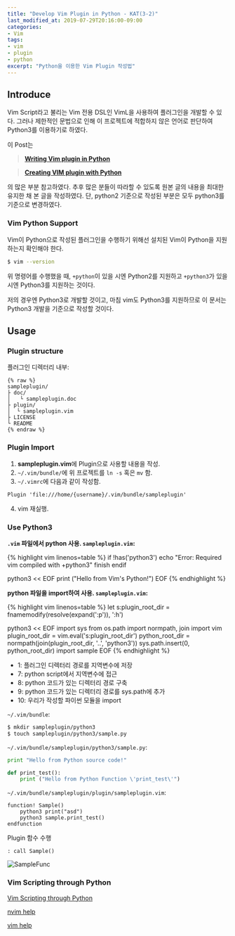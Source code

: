 ```yaml
---
title: "Develop Vim Plugin in Python - KAT(3-2)"
last_modified_at: 2019-07-29T20:16:00-09:00
categories:
- Vim
tags:
- vim
- plugin
- python
excerpt: "Python을 이용한 Vim Plugin 작성법"
---
```


## Introduce

Vim Script라고 불리는 Vim 전용 DSL인 VimL을 사용하여 플러그인을 개발할 수 있다.
그러나 제한적인 문법으로 인해 이 프로젝트에 적합하지 않은 언어로 판단하여
Python3를 이용하기로 하였다.

이 Post는

> [**Writing Vim plugin in Python**][WVPP]

> [**Creating VIM plugin with Python**][CVPP]

의 많은 부분 참고하였다. 추후 많은 분들이 따라할 수 있도록 원본 글의 내용을
최대한 유지한 채 본 글을 작성하였다. 단, python2 기준으로 작성된 부분은
모두 python3를 기준으로 변경하였다.

### Vim Python Support

Vim이 Python으로 작성된 플러그인을 수행하기 위해선 설치된 Vim이 Python을
지원하는지 확인해야 한다.

``` sh
$ vim --version
```

위 명령어를 수행했을 때, `+python`이 있을 시엔 Python2를 지원하고
`+python3`가 있을 시엔 Python3를 지원하는 것이다.

저의 경우엔 Python3로 개발할 것이고, 마침 vim도 Python3를 지원하므로
이 문서는 Python3 개발을 기준으로 작성할 것이다.


## Usage


### Plugin structure

플러그인 디렉터리 내부:

```
{% raw %}
sampleplugin/
├ doc/
│   └ sampleplugin.doc
├ plugin/
│  └ sampleplugin.vim
├ LICENSE
└ README
{% endraw %}
```

### Plugin Import

1. **sampleplugin.vim**에 Plugin으로 사용할 내용을 작성.
2. `~/.vim/bundle/`에 위 프로젝트를 `ln -s` 혹은 `mv` 함.
3. `~/.vimrc`에 다음과 같이 작성함.
``` vim
Plugin 'file:///home/{username}/.vim/bundle/sampleplugin'
```
4. vim 재실행.


### Use Python3

**`.vim` 파일에서 python 사용. `sampleplugin.vim`:**

{% highlight vim linenos=table %}
if !has('python3')
    echo "Error: Required vim compiled with +python3"
    finish
endif

python3 << EOF
print ("Hello from Vim's Python!")
EOF
{% endhighlight %}


**python 파일을 import하여 사용. `sampleplugin.vim`:**


{% highlight vim linenos=table %}
let s:plugin_root_dir = fnamemodify(resolve(expand('<sfile>:p')), ':h')

python3 << EOF
import sys
from os.path import normpath, join
import vim
plugin_root_dir = vim.eval('s:plugin_root_dir')
python_root_dir = normpath(join(plugin_root_dir, '..', 'python3'))
sys.path.insert(0, python_root_dir)
import sample
EOF
{% endhighlight %}

- 1: 플러그인 디렉터리 경로를 지역변수에 저장
- 7: python script에서 지역변수에 접근
- 8: python 코드가 있는 디렉터리 경로 구축
- 9: python 코드가 있는 디렉터리 경로를 sys.path에 추가
- 10: 우리가 작성할 파이썬 모듈을 import

`~/.vim/bundle`:

``` sh
$ mkdir sampleplugin/python3
$ touch sampleplugin/python3/sample.py
```

`~/.vim/bundle/sampleplugin/python3/sample.py`:

``` python
print "Hello from Python source code!"

def print_test():
    print ("Hello from Python Function \'print_test\'")
```

`~/.vim/bundle/sampleplugin/plugin/sampleplugin.vim`:

``` vim
function! Sample()
    python3 print("asd")
    python3 sample.print_test()
endfunction
```

Plugin 함수 수행

``` vim
: call Sample()
```

![SampleFunc](https://user-images.githubusercontent.com/24751868/62057815-4c193800-b25b-11e9-829e-b88fab1cb4d2.png)


### Vim Scripting through Python

[Vim Scripting through Python](http://heather.cs.ucdavis.edu/~matloff/Python/PyVimscript.html)

[nvim help](https://neovim.io/doc/user/if_pyth.html)

[vim help](http://vimdoc.sourceforge.net/htmldoc/if_pyth.html)



[WVPP]: http://candidtim.github.io/vim/2017/08/11/write-vim-plugin-in-python.html
[CVPP]: https://www.thekerneltrip.com/ocaml/vim-ocaml-plugin/

